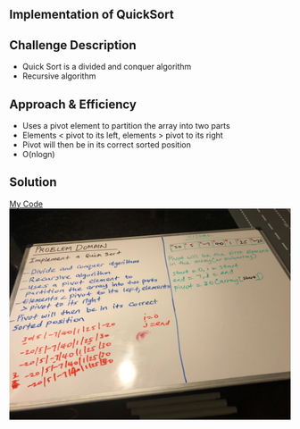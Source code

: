 ## Implementation of QuickSort

## Challenge Description
- Quick Sort is a divided and conquer algorithm
- Recursive algorithm

## Approach & Efficiency
- Uses a pivot element to partition the array into two parts
- Elements < pivot to its left, elements > pivot to its right
- Pivot will then be in its correct sorted position
- O(nlogn)

## Solution
[My Code](https://github.com/jjblues86/data-structures-and-algorithms-/blob/master/datastructures/src/main/java/QuickSort.java)
![](../assets/QuickSort.jpg)
